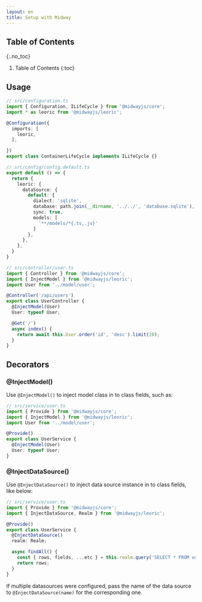 ```yaml
---
layout: en
title: Setup with Midway
---
```


## Table of Contents
{:.no_toc}

1. Table of Contents
{:toc}

## Usage

```ts
// src/configuration.ts
import { Configuration, ILifeCycle } from '@midwayjs/core';
import * as leoric from '@midwayjs/leoric';

@Configuration({
  imports: [
    leoric,
  ],

})
export class ContainerLifeCycle implements ILifeCycle {}
```

```ts
// src/config/config.default.ts
export default () => {
  return {
    leoric: {
      dataSource: {
        default: {
          dialect: 'sqlite',
          database: path.join(__dirname, '../../', 'database.sqlite'),
          sync: true,
          models: [
            '**/models/*{.ts,.js}'
          ]
        },
      },
    },
  }
}
```

```ts
// src/controller/user.ts
import { Controller } from '@midwayjs/core';
import { InjectModel } from '@midwayjs/leoric';
import User from '../model/user';

@Controller('/api/users')
export class UserController {
  @InjectModel(User)
  User: typeof User;

  @Get('/')
  async index() {
    return await this.User.order('id', 'desc').limit(10);
  }
}
```

## Decorators

### @InjectModel()

Use `@InjectModel()` to inject model class in to class fields, such as:

```ts
// src/service/user.ts
import { Provide } from '@midwayjs/core';
import { InjectModel } from '@midwayjs/leoric';
import User from '../model/user';

@Provide()
export class UserService {
  @InjectModel(User)
  User: typeof User;
}
```

### @InjectDataSource()

Use `@InjectDataSource()` to inject data source instance in to class fields, like below:

```ts
// src/service/user.ts
import { Provide } from '@midwayjs/core';
import { InjectDataSource, Realm } from '@midwayjs/leoric';

@Provide()
export class UserService {
  @InjectDataSource()
  realm: Realm;

  async findAll() {
    const { rows, fields, ...etc } = this.realm.query('SELECT * FROM users');
    return rows;
  }
}
```

If multiple datasources were configured, pass the name of the data source to `@InjectDataSource(name)` for the corresponding one.
